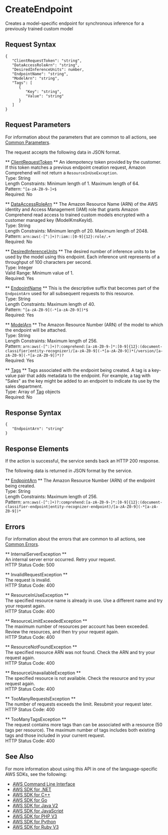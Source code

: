 # CreateEndpoint<a name="API_CreateEndpoint"></a>

Creates a model\-specific endpoint for synchronous inference for a previously trained custom model 

## Request Syntax<a name="API_CreateEndpoint_RequestSyntax"></a>

```
{
   "ClientRequestToken": "string",
   "DataAccessRoleArn": "string",
   "DesiredInferenceUnits": number,
   "EndpointName": "string",
   "ModelArn": "string",
   "Tags": [ 
      { 
         "Key": "string",
         "Value": "string"
      }
   ]
}
```

## Request Parameters<a name="API_CreateEndpoint_RequestParameters"></a>

For information about the parameters that are common to all actions, see [Common Parameters](CommonParameters.md)\.

The request accepts the following data in JSON format\.

 ** [ClientRequestToken](#API_CreateEndpoint_RequestSyntax) **   <a name="comprehend-CreateEndpoint-request-ClientRequestToken"></a>
An idempotency token provided by the customer\. If this token matches a previous endpoint creation request, Amazon Comprehend will not return a `ResourceInUseException`\.   
Type: String  
Length Constraints: Minimum length of 1\. Maximum length of 64\.  
Pattern: `^[a-zA-Z0-9-]+$`   
Required: No

 ** [DataAccessRoleArn](#API_CreateEndpoint_RequestSyntax) **   <a name="comprehend-CreateEndpoint-request-DataAccessRoleArn"></a>
The Amazon Resource Name \(ARN\) of the AWS identity and Access Management \(IAM\) role that grants Amazon Comprehend read access to trained custom models encrypted with a customer managed key \(ModelKmsKeyId\)\.  
Type: String  
Length Constraints: Minimum length of 20\. Maximum length of 2048\.  
Pattern: `arn:aws(-[^:]+)?:iam::[0-9]{12}:role/.+`   
Required: No

 ** [DesiredInferenceUnits](#API_CreateEndpoint_RequestSyntax) **   <a name="comprehend-CreateEndpoint-request-DesiredInferenceUnits"></a>
 The desired number of inference units to be used by the model using this endpoint\. Each inference unit represents of a throughput of 100 characters per second\.  
Type: Integer  
Valid Range: Minimum value of 1\.  
Required: Yes

 ** [EndpointName](#API_CreateEndpoint_RequestSyntax) **   <a name="comprehend-CreateEndpoint-request-EndpointName"></a>
This is the descriptive suffix that becomes part of the `EndpointArn` used for all subsequent requests to this resource\.   
Type: String  
Length Constraints: Maximum length of 40\.  
Pattern: `^[a-zA-Z0-9](-*[a-zA-Z0-9])*$`   
Required: Yes

 ** [ModelArn](#API_CreateEndpoint_RequestSyntax) **   <a name="comprehend-CreateEndpoint-request-ModelArn"></a>
The Amazon Resource Number \(ARN\) of the model to which the endpoint will be attached\.  
Type: String  
Length Constraints: Maximum length of 256\.  
Pattern: `arn:aws(-[^:]+)?:comprehend:[a-zA-Z0-9-]*:[0-9]{12}:(document-classifier|entity-recognizer)/[a-zA-Z0-9](-*[a-zA-Z0-9])*(/version/[a-zA-Z0-9](-*[a-zA-Z0-9])*)?`   
Required: Yes

 ** [Tags](#API_CreateEndpoint_RequestSyntax) **   <a name="comprehend-CreateEndpoint-request-Tags"></a>
Tags associated with the endpoint being created\. A tag is a key\-value pair that adds metadata to the endpoint\. For example, a tag with "Sales" as the key might be added to an endpoint to indicate its use by the sales department\.   
Type: Array of [Tag](API_Tag.md) objects  
Required: No

## Response Syntax<a name="API_CreateEndpoint_ResponseSyntax"></a>

```
{
   "EndpointArn": "string"
}
```

## Response Elements<a name="API_CreateEndpoint_ResponseElements"></a>

If the action is successful, the service sends back an HTTP 200 response\.

The following data is returned in JSON format by the service\.

 ** [EndpointArn](#API_CreateEndpoint_ResponseSyntax) **   <a name="comprehend-CreateEndpoint-response-EndpointArn"></a>
The Amazon Resource Number \(ARN\) of the endpoint being created\.  
Type: String  
Length Constraints: Maximum length of 256\.  
Pattern: `arn:aws(-[^:]+)?:comprehend:[a-zA-Z0-9-]*:[0-9]{12}:(document-classifier-endpoint|entity-recognizer-endpoint)/[a-zA-Z0-9](-*[a-zA-Z0-9])*` 

## Errors<a name="API_CreateEndpoint_Errors"></a>

For information about the errors that are common to all actions, see [Common Errors](CommonErrors.md)\.

 ** InternalServerException **   
An internal server error occurred\. Retry your request\.  
HTTP Status Code: 500

 ** InvalidRequestException **   
The request is invalid\.  
HTTP Status Code: 400

 ** ResourceInUseException **   
The specified resource name is already in use\. Use a different name and try your request again\.  
HTTP Status Code: 400

 ** ResourceLimitExceededException **   
The maximum number of resources per account has been exceeded\. Review the resources, and then try your request again\.  
HTTP Status Code: 400

 ** ResourceNotFoundException **   
The specified resource ARN was not found\. Check the ARN and try your request again\.  
HTTP Status Code: 400

 ** ResourceUnavailableException **   
The specified resource is not available\. Check the resource and try your request again\.  
HTTP Status Code: 400

 ** TooManyRequestsException **   
The number of requests exceeds the limit\. Resubmit your request later\.  
HTTP Status Code: 400

 ** TooManyTagsException **   
The request contains more tags than can be associated with a resource \(50 tags per resource\)\. The maximum number of tags includes both existing tags and those included in your current request\.   
HTTP Status Code: 400

## See Also<a name="API_CreateEndpoint_SeeAlso"></a>

For more information about using this API in one of the language\-specific AWS SDKs, see the following:
+  [AWS Command Line Interface](https://docs.aws.amazon.com/goto/aws-cli/comprehend-2017-11-27/CreateEndpoint) 
+  [AWS SDK for \.NET](https://docs.aws.amazon.com/goto/DotNetSDKV3/comprehend-2017-11-27/CreateEndpoint) 
+  [AWS SDK for C\+\+](https://docs.aws.amazon.com/goto/SdkForCpp/comprehend-2017-11-27/CreateEndpoint) 
+  [AWS SDK for Go](https://docs.aws.amazon.com/goto/SdkForGoV1/comprehend-2017-11-27/CreateEndpoint) 
+  [AWS SDK for Java V2](https://docs.aws.amazon.com/goto/SdkForJavaV2/comprehend-2017-11-27/CreateEndpoint) 
+  [AWS SDK for JavaScript](https://docs.aws.amazon.com/goto/AWSJavaScriptSDK/comprehend-2017-11-27/CreateEndpoint) 
+  [AWS SDK for PHP V3](https://docs.aws.amazon.com/goto/SdkForPHPV3/comprehend-2017-11-27/CreateEndpoint) 
+  [AWS SDK for Python](https://docs.aws.amazon.com/goto/boto3/comprehend-2017-11-27/CreateEndpoint) 
+  [AWS SDK for Ruby V3](https://docs.aws.amazon.com/goto/SdkForRubyV3/comprehend-2017-11-27/CreateEndpoint) 